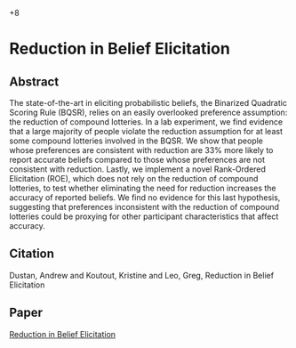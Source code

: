 +8

# Reduction in Belief Elicitation

## Abstract

The state-of-the-art in eliciting probabilistic beliefs, the Binarized Quadratic
Scoring Rule (BQSR), relies on an easily overlooked preference assumption:
the reduction of compound lotteries. In a lab experiment, we find evidence
that a large majority of people violate the reduction assumption for at least
some compound lotteries involved in the BQSR. We show that people whose
preferences are consistent with reduction are 33% more likely to report accurate
beliefs compared to those whose preferences are not consistent with reduction.
Lastly, we implement a novel Rank-Ordered Elicitation (ROE), which does
not rely on the reduction of compound lotteries, to test whether eliminating
the need for reduction increases the accuracy of reported beliefs. We find no
evidence for this last hypothesis, suggesting that preferences inconsistent with
the reduction of compound lotteries could be proxying for other participant
characteristics that affect accuracy.

## Citation

Dustan, Andrew and Koutout, Kristine and Leo, Greg, Reduction in Belief Elicitation

## Paper

[Reduction in Belief Elicitation](../files/Papers/WP_Reduction_in_Belief_Elicitation.pdf)
